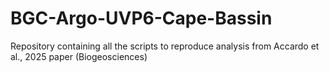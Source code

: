 # BGC-Argo-UVP6-Cape-Bassin
Repository containing all the scripts to reproduce analysis from Accardo et al., 2025 paper (Biogeosciences)
